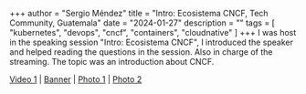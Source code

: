 +++
author = "Sergio Méndez"
title = "Intro: Ecosistema CNCF, Tech Community, Guatemala"
date = "2024-01-27"
description = ""
tags = [
    "kubernetes",
    "devops",
    "cncf",
    "containers",
    "cloudnative"
]
+++
I was host in the speaking session "Intro: Ecosistema CNCF", I introduced the speaker and helped reading the questions in the session. Also in charge of the streaming. The topic was an introduction about CNCF.

[Video 1](https://www.linkedin.com/posts/techcommunitygt_cncf-guatemala-activity-7157574195328008192-ntAV/) | [Banner](https://www.linkedin.com/posts/techcommunitygt_faltan-solo-3-d%C3%ADas-para-el-tech-community-activity-7155997706912432128-M6k-?utm_source=share&utm_medium=member_desktop) | [Photo 1](https://www.linkedin.com/posts/techcommunitygt_dos-grandes-profesionales-ahora-l%C3%ADderes-activity-7157588041484656641-DqYn?utm_source=share&utm_medium=member_desktop) | [Photo 2](https://www.linkedin.com/posts/techcommunitygt_activity-7157574520826941440-TkUl?utm_source=share&utm_medium=member_desktop)
<!--more-->